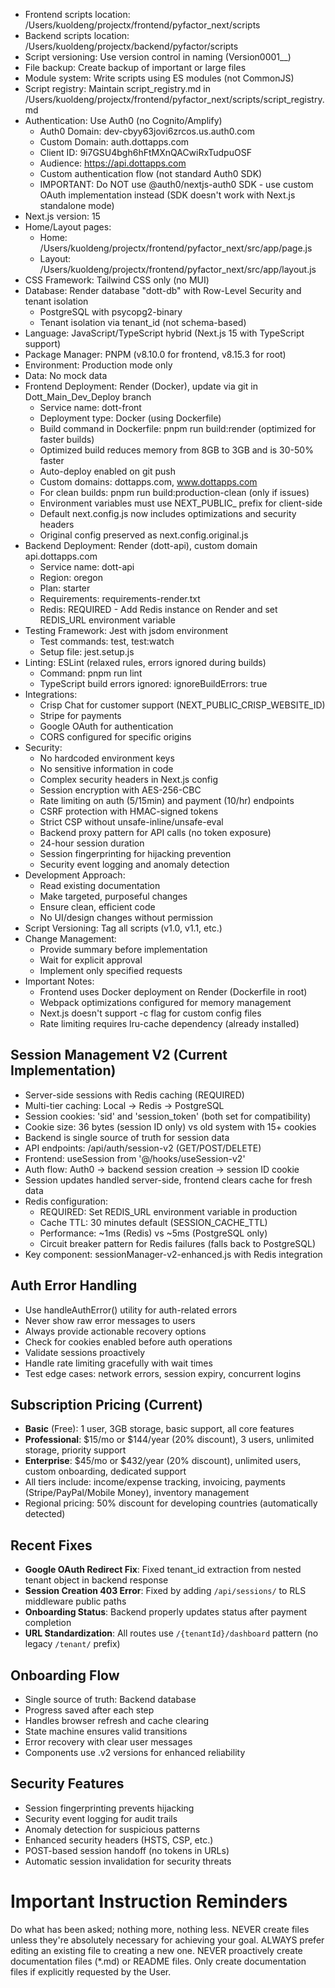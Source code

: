 - Frontend scripts location: /Users/kuoldeng/projectx/frontend/pyfactor_next/scripts
- Backend scripts location: /Users/kuoldeng/projectx/backend/pyfactor/scripts
- Script versioning: Use version control in naming (Version0001_<fix description>_<name of file fixed>)
- File backup: Create backup of important or large files
- Module system: Write scripts using ES modules (not CommonJS)
- Script registry: Maintain script_registry.md in /Users/kuoldeng/projectx/frontend/pyfactor_next/scripts/script_registry.md
- Authentication: Use Auth0 (no Cognito/Amplify)
  - Auth0 Domain: dev-cbyy63jovi6zrcos.us.auth0.com
  - Custom Domain: auth.dottapps.com
  - Client ID: 9i7GSU4bgh6hFtMXnQACwiRxTudpuOSF
  - Audience: https://api.dottapps.com
  - Custom authentication flow (not standard Auth0 SDK)
  - IMPORTANT: Do NOT use @auth0/nextjs-auth0 SDK - use custom OAuth implementation instead (SDK doesn't work with Next.js standalone mode)
- Next.js version: 15
- Home/Layout pages: 
  - Home: /Users/kuoldeng/projectx/frontend/pyfactor_next/src/app/page.js
  - Layout: /Users/kuoldeng/projectx/frontend/pyfactor_next/src/app/layout.js
- CSS Framework: Tailwind CSS only (no MUI)
- Database: Render database "dott-db" with Row-Level Security and tenant isolation
  - PostgreSQL with psycopg2-binary
  - Tenant isolation via tenant_id (not schema-based)
- Language: JavaScript/TypeScript hybrid (Next.js 15 with TypeScript support)
- Package Manager: PNPM (v8.10.0 for frontend, v8.15.3 for root)
- Environment: Production mode only
- Data: No mock data
- Frontend Deployment: Render (Docker), update via git in Dott_Main_Dev_Deploy branch
  - Service name: dott-front
  - Deployment type: Docker (using Dockerfile)
  - Build command in Dockerfile: pnpm run build:render (optimized for faster builds)
  - Optimized build reduces memory from 8GB to 3GB and is 30-50% faster
  - Auto-deploy enabled on git push
  - Custom domains: dottapps.com, www.dottapps.com
  - For clean builds: pnpm run build:production-clean (only if issues)
  - Environment variables must use NEXT_PUBLIC_ prefix for client-side
  - Default next.config.js now includes optimizations and security headers
  - Original config preserved as next.config.original.js
- Backend Deployment: Render (dott-api), custom domain api.dottapps.com
  - Service name: dott-api
  - Region: oregon
  - Plan: starter
  - Requirements: requirements-render.txt
  - Redis: REQUIRED - Add Redis instance on Render and set REDIS_URL environment variable
- Testing Framework: Jest with jsdom environment
  - Test commands: test, test:watch
  - Setup file: jest.setup.js
- Linting: ESLint (relaxed rules, errors ignored during builds)
  - Command: pnpm run lint
  - TypeScript build errors ignored: ignoreBuildErrors: true
- Integrations:
  - Crisp Chat for customer support (NEXT_PUBLIC_CRISP_WEBSITE_ID)
  - Stripe for payments
  - Google OAuth for authentication
  - CORS configured for specific origins
- Security: 
  - No hardcoded environment keys
  - No sensitive information in code
  - Complex security headers in Next.js config
  - Session encryption with AES-256-CBC
  - Rate limiting on auth (5/15min) and payment (10/hr) endpoints
  - CSRF protection with HMAC-signed tokens
  - Strict CSP without unsafe-inline/unsafe-eval
  - Backend proxy pattern for API calls (no token exposure)
  - 24-hour session duration
  - Session fingerprinting for hijacking prevention
  - Security event logging and anomaly detection
- Development Approach:
  - Read existing documentation
  - Make targeted, purposeful changes
  - Ensure clean, efficient code
  - No UI/design changes without permission
- Script Versioning: Tag all scripts (v1.0, v1.1, etc.)
- Change Management:
  - Provide summary before implementation
  - Wait for explicit approval
  - Implement only specified requests
- Important Notes:
  - Frontend uses Docker deployment on Render (Dockerfile in root)
  - Webpack optimizations configured for memory management
  - Next.js doesn't support -c flag for custom config files  
  - Rate limiting requires lru-cache dependency (already installed)

## Session Management V2 (Current Implementation)
- Server-side sessions with Redis caching (REQUIRED)
- Multi-tier caching: Local → Redis → PostgreSQL
- Session cookies: 'sid' and 'session_token' (both set for compatibility)
- Cookie size: 36 bytes (session ID only) vs old system with 15+ cookies
- Backend is single source of truth for session data
- API endpoints: /api/auth/session-v2 (GET/POST/DELETE)
- Frontend: useSession from '@/hooks/useSession-v2'
- Auth flow: Auth0 → backend session creation → session ID cookie
- Session updates handled server-side, frontend clears cache for fresh data
- Redis configuration:
  - REQUIRED: Set REDIS_URL environment variable in production
  - Cache TTL: 30 minutes default (SESSION_CACHE_TTL)
  - Performance: ~1ms (Redis) vs ~5ms (PostgreSQL only)
  - Circuit breaker pattern for Redis failures (falls back to PostgreSQL)
- Key component: sessionManager-v2-enhanced.js with Redis integration

## Auth Error Handling
- Use handleAuthError() utility for auth-related errors
- Never show raw error messages to users
- Always provide actionable recovery options
- Check for cookies enabled before auth operations
- Validate sessions proactively
- Handle rate limiting gracefully with wait times
- Test edge cases: network errors, session expiry, concurrent logins

## Subscription Pricing (Current)
- **Basic** (Free): 1 user, 3GB storage, basic support, all core features
- **Professional**: $15/mo or $144/year (20% discount), 3 users, unlimited storage, priority support
- **Enterprise**: $45/mo or $432/year (20% discount), unlimited users, custom onboarding, dedicated support
- All tiers include: income/expense tracking, invoicing, payments (Stripe/PayPal/Mobile Money), inventory management
- Regional pricing: 50% discount for developing countries (automatically detected)

## Recent Fixes
- **Google OAuth Redirect Fix**: Fixed tenant_id extraction from nested tenant object in backend response
- **Session Creation 403 Error**: Fixed by adding `/api/sessions/` to RLS middleware public paths
- **Onboarding Status**: Backend properly updates status after payment completion
- **URL Standardization**: All routes use `/{tenantId}/dashboard` pattern (no legacy `/tenant/` prefix)

## Onboarding Flow
- Single source of truth: Backend database
- Progress saved after each step
- Handles browser refresh and cache clearing
- State machine ensures valid transitions
- Error recovery with clear user messages
- Components use .v2 versions for enhanced reliability

## Security Features
- Session fingerprinting prevents hijacking
- Security event logging for audit trails
- Anomaly detection for suspicious patterns
- Enhanced security headers (HSTS, CSP, etc.)
- POST-based session handoff (no tokens in URLs)
- Automatic session invalidation for security threats

# Important Instruction Reminders
Do what has been asked; nothing more, nothing less.
NEVER create files unless they're absolutely necessary for achieving your goal.
ALWAYS prefer editing an existing file to creating a new one.
NEVER proactively create documentation files (*.md) or README files. Only create documentation files if explicitly requested by the User.